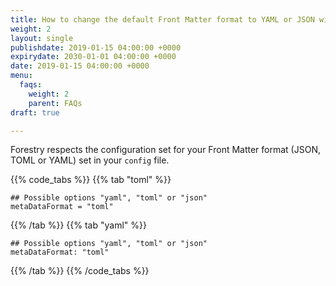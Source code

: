 ```yaml
---
title: How to change the default Front Matter format to YAML or JSON with Hugo?
weight: 2
layout: single
publishdate: 2019-01-15 04:00:00 +0000
expirydate: 2030-01-01 04:00:00 +0000
date: 2019-01-15 04:00:00 +0000
menu:
  faqs:
    weight: 2
    parent: FAQs
draft: true

---
```

Forestry respects the configuration set for your Front Matter format (JSON, TOML or YAML) set in your `config` file. 

{{% code_tabs %}} {{% tab "toml" %}}

    ## Possible options "yaml", "toml" or "json"
    metaDataFormat = "toml"

{{% /tab %}} {{% tab "yaml" %}}

    ## Possible options "yaml", "toml" or "json"
    metaDataFormat: "toml"

{{% /tab %}} {{% /code_tabs %}}